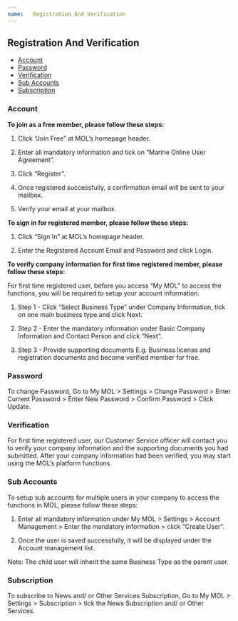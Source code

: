 ```yaml
---
name:	Registration And Verification
---
```


## Registration And Verification

  * [Account](#account)
  * [Password](#password)
  * [Verification](#verification)
  * [Sub Accounts](#sub-accounts)
  * [Subscription](#subscription)

###  Account

**To join as a free member, please follow these steps:**

1.	Click “Join Free” at MOL’s homepage header.

2.	Enter all mandatory information and tick on “Marine Online User Agreement”.

3.	Click “Register”.

4.	Once registered successfully, a confirmation email will be sent to your mailbox. 

5.	Verify your email at your mailbox. 

**To sign in for registered member, please follow these steps:**

1.	Click “Sign In” at MOL’s homepage header.

2.	Enter the Registered Account Email and Password and click Login.

**To verify company information for first time registered member, please follow these steps:**

For first time registered user, before you access “My MOL” to access the functions, you will be required to setup your account information. 

1.	Step 1 - Click “Select Business Type” under Company Information, tick on one main business type and click Next.

2.	Step 2 - Enter the mandatory information under Basic Company Information and Contact Person and click “Next”.

3.	Step 3 - Provide supporting documents E.g. Business license and registration documents and become verified member for free.

###  Password

To change Password, Go to My MOL > Settings > Change Password > Enter Current Password > Enter New Password > Confirm Password > Click Update.

###  Verification

For first time registered user, our Customer Service officer will contact you to verify your company information and the supporting documents you had submitted. After your company information had been verified, you may start using the MOL’s platform functions.

###  Sub Accounts

To setup sub accounts for multiple users in your company to access the functions in MOL, please follow these steps:

1.	Enter all mandatory information under My MOL > Settings > Account Management > Enter the mandatory information > click “Create User”. 

2.	Once the user is saved successfully, it will be displayed under the Account management list.

Note: The child user will inherit the same Business Type as the parent user. 

###  Subscription

To subscribe to News and/ or Other Services Subscription, Go to My MOL > Settings > Subscription > tick the News Subscription and/ or Other Services.





